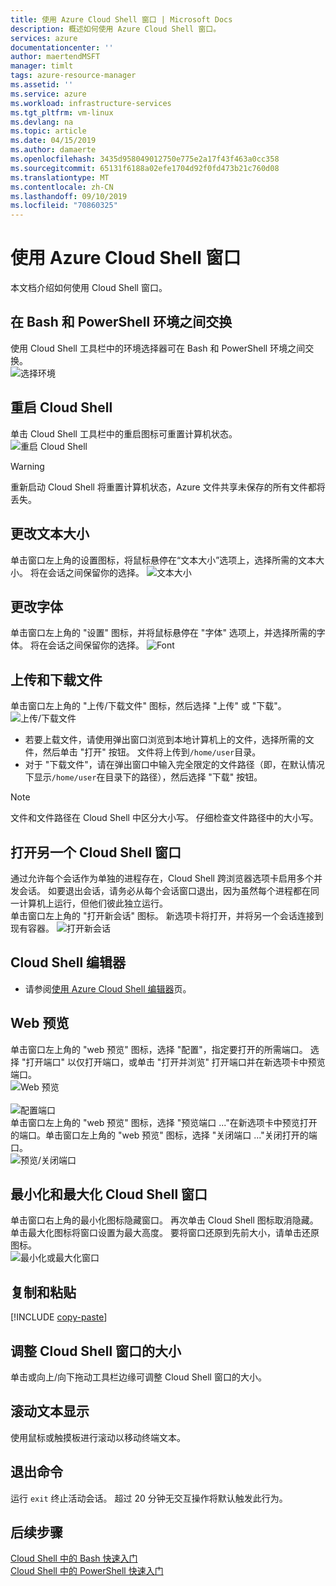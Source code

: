 ```yaml
---
title: 使用 Azure Cloud Shell 窗口 | Microsoft Docs
description: 概述如何使用 Azure Cloud Shell 窗口。
services: azure
documentationcenter: ''
author: maertendMSFT
manager: timlt
tags: azure-resource-manager
ms.assetid: ''
ms.service: azure
ms.workload: infrastructure-services
ms.tgt_pltfrm: vm-linux
ms.devlang: na
ms.topic: article
ms.date: 04/15/2019
ms.author: damaerte
ms.openlocfilehash: 3435d958049012750e775e2a17f43f463a0cc358
ms.sourcegitcommit: 65131f6188a02efe1704d92f0fd473b21c760d08
ms.translationtype: MT
ms.contentlocale: zh-CN
ms.lasthandoff: 09/10/2019
ms.locfileid: "70860325"
---
```

# <a name="using-the-azure-cloud-shell-window"></a>使用 Azure Cloud Shell 窗口

本文档介绍如何使用 Cloud Shell 窗口。

## <a name="swap-between-bash-and-powershell-environments"></a>在 Bash 和 PowerShell 环境之间交换

使用 Cloud Shell 工具栏中的环境选择器可在 Bash 和 PowerShell 环境之间交换。  
![选择环境](media/using-the-shell-window/env-selector.png)

## <a name="restart-cloud-shell"></a>重启 Cloud Shell
单击 Cloud Shell 工具栏中的重启图标可重置计算机状态。  
![重启 Cloud Shell](media/using-the-shell-window/restart.png)
> [!WARNING]
> 重新启动 Cloud Shell 将重置计算机状态，Azure 文件共享未保存的所有文件都将丢失。

## <a name="change-the-text-size"></a>更改文本大小
单击窗口左上角的设置图标，将鼠标悬停在“文本大小”选项上，选择所需的文本大小。 将在会话之间保留你的选择。
![文本大小](media/using-the-shell-window/text-size.png)

## <a name="change-the-font"></a>更改字体
单击窗口左上角的 "设置" 图标，并将鼠标悬停在 "字体" 选项上，并选择所需的字体。  将在会话之间保留你的选择。
![Font](media/using-the-shell-window/text-font.png)

## <a name="upload-and-download-files"></a>上传和下载文件
单击窗口左上角的 "上传/下载文件" 图标，然后选择 "上传" 或 "下载"。  
![上传/下载文件](media/using-the-shell-window/uploaddownload.png)
* 若要上载文件，请使用弹出窗口浏览到本地计算机上的文件，选择所需的文件，然后单击 "打开" 按钮。  文件将上传到`/home/user`目录。
* 对于 "下载文件"，请在弹出窗口中输入完全限定的文件路径（即，在默认情况下显示`/home/user`在目录下的路径），然后选择 "下载" 按钮。  
> [!NOTE] 
> 文件和文件路径在 Cloud Shell 中区分大小写。 仔细检查文件路径中的大小写。

## <a name="open-another-cloud-shell-window"></a>打开另一个 Cloud Shell 窗口
通过允许每个会话作为单独的进程存在，Cloud Shell 跨浏览器选项卡启用多个并发会话。
如要退出会话，请务必从每个会话窗口退出，因为虽然每个进程都在同一计算机上运行，但他们彼此独立运行。  
单击窗口左上角的 "打开新会话" 图标。 新选项卡将打开，并将另一个会话连接到现有容器。
![打开新会话](media/using-the-shell-window/newsession.png)

## <a name="cloud-shell-editor"></a>Cloud Shell 编辑器
* 请参阅[使用 Azure Cloud Shell 编辑器](using-cloud-shell-editor.md)页。

## <a name="web-preview"></a>Web 预览
单击窗口左上角的 "web 预览" 图标，选择 "配置"，指定要打开的所需端口。  选择 "打开端口" 以仅打开端口，或单击 "打开并浏览" 打开端口并在新选项卡中预览端口。  
![Web 预览](media/using-the-shell-window/preview.png)  
<br>
![配置端口](media/using-the-shell-window/preview-configure.png)  
单击窗口左上角的 "web 预览" 图标，选择 "预览端口 ..."在新选项卡中预览打开的端口。单击窗口左上角的 "web 预览" 图标，选择 "关闭端口 ..."关闭打开的端口。  
![预览/关闭端口](media/using-the-shell-window/preview-options.png)

## <a name="minimize--maximize-cloud-shell-window"></a>最小化和最大化 Cloud Shell 窗口
单击窗口右上角的最小化图标隐藏窗口。 再次单击 Cloud Shell 图标取消隐藏。
单击最大化图标将窗口设置为最大高度。 要将窗口还原到先前大小，请单击还原图标。  
![最小化或最大化窗口](media/using-the-shell-window/minmax.png)

## <a name="copy-and-paste"></a>复制和粘贴
[!INCLUDE [copy-paste](../../includes/cloud-shell-copy-paste.md)]

## <a name="resize-cloud-shell-window"></a>调整 Cloud Shell 窗口的大小
单击或向上/向下拖动工具栏边缘可调整 Cloud Shell 窗口的大小。

## <a name="scrolling-text-display"></a>滚动文本显示
使用鼠标或触摸板进行滚动以移动终端文本。

## <a name="exit-command"></a>退出命令
运行 `exit` 终止活动会话。 超过 20 分钟无交互操作将默认触发此行为。

## <a name="next-steps"></a>后续步骤

[Cloud Shell 中的 Bash 快速入门](quickstart.md) <br>
[Cloud Shell 中的 PowerShell 快速入门](quickstart-powershell.md)

